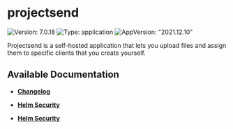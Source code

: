 # projectsend

![Version: 7.0.18](https://img.shields.io/badge/Version-7.0.18-informational?style=flat-square) ![Type: application](https://img.shields.io/badge/Type-application-informational?style=flat-square) ![AppVersion: "2021.12.10"](https://img.shields.io/badge/AppVersion-"2021.12.10"-informational?style=flat-square)

Projectsend is a self-hosted application that lets you upload files and assign them to specific clients that you create yourself.

## Available Documentation

- [**Changelog**](CHANGELOG)

- [**Helm Security**](container-security)

- [**Helm Security**](helm-security)

